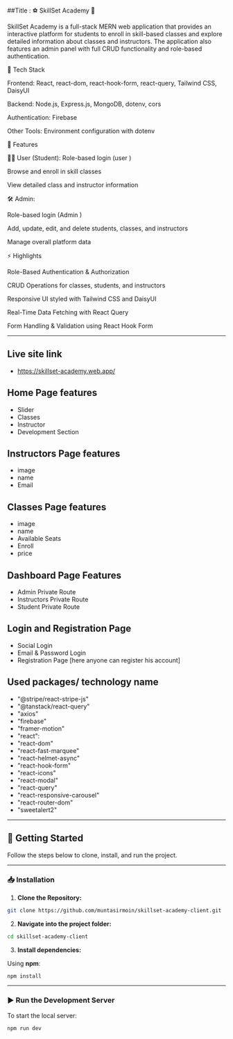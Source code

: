 

##Title : ⚽ SkillSet Academy 🏀


SkillSet Academy is a full-stack MERN web application that provides an interactive platform for students to enroll in skill-based classes and explore detailed information about classes and instructors. The application also features an admin panel with full CRUD functionality and role-based authentication.

🚀 Tech Stack

Frontend: React, react-dom, react-hook-form, react-query, Tailwind CSS, DaisyUI

Backend: Node.js, Express.js, MongoDB, dotenv, cors

Authentication: Firebase

Other Tools: Environment configuration with dotenv

🔑 Features

👩‍🎓 User (Student):
Role-based login (user )

Browse and enroll in skill classes

View detailed class and instructor information

🛠️ Admin:

Role-based login (Admin )

Add, update, edit, and delete students, classes, and instructors

Manage overall platform data

⚡ Highlights

Role-Based Authentication & Authorization

CRUD Operations for classes, students, and instructors

Responsive UI styled with Tailwind CSS and DaisyUI

Real-Time Data Fetching with React Query

Form Handling & Validation using React Hook Form

---


## Live site link
- https://skillset-academy.web.app/ 

## Home Page features
- Slider
- Classes
- Instructor
- Development Section

## Instructors Page features
- image
- name
- Email

## Classes Page features
- image
- name
- Available Seats
- Enroll
- price

## Dashboard Page Features
- Admin Private Route
- Instructors Private Route
- Student Private Route

## Login and Registration Page
- Social Login
- Email & Password Login
- Registration Page [here anyone can register his account]

## Used packages/ technology name
- "@stripe/react-stripe-js"
- "@tanstack/react-query"
- "axios"
- "firebase"
- "framer-motion"     
- "react": 
- "react-dom"
- "react-fast-marquee"    
- "react-helmet-async"
- "react-hook-form"
- "react-icons"     
- "react-modal"
- "react-query"
- "react-responsive-carousel"
- "react-router-dom"    
- "sweetalert2"
---

## 🚀 Getting Started

Follow the steps below to clone, install, and run the project.

---

### 📥 Installation

1. **Clone the Repository:**

```bash
git clone https://github.com/muntasirmoin/skillset-academy-client.git 
```

2. **Navigate into the project folder:**

```bash
cd skillset-academy-client
```

3. **Install dependencies:**

Using **npm**:

```bash
npm install
```

---

### ▶️ Run the Development Server

To start the local server:

```bash
npm run dev
```



   
        
